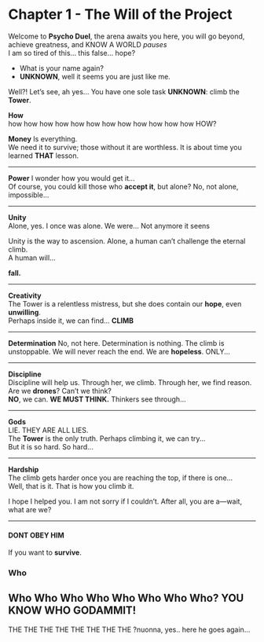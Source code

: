 # Chapter 1 - The Will of the Project 
<!-- SIDENOTE THESE CHAPTERS ARE PIECES OF LORE -->

Welcome to **Psycho Duel**, the arena awaits you here, you will go beyond, achieve greatness, and KNOW A WORLD *pauses*  
I am so tired of this... this false... hope?

- What is your name again?  
- **UNKNOWN**, well it seems you are just like me.  

Well?! Let’s see, ah yes... You have one sole task **UNKNOWN**: climb the **Tower**.

**How**  
how how how how how how how how how how how how HOW?

**Money**
Is everything.  
We need it to survive; those without it are worthless. It is about time you learned **THAT** lesson.

---
**Power** 
I wonder how you would get it...  
Of course, you could kill those who **accept it**, but alone? No, not alone, impossible...

---
**Unity**  
Alone, yes. I once was alone. We were... Not anymore it seens

Unity is the way to ascension. Alone, a human can’t challenge the eternal climb.  
A human will...

**fall.**

---
**Creativity**  
The Tower is a relentless mistress, but she does contain our **hope**, even **unwilling**.  
Perhaps inside it, we can find... **CLIMB**

---
**Determination**
No, not here. Determination is nothing. The climb is unstoppable. We will never reach the end. We are **hopeless**. ONLY...

---
**Discipline**  
Discipline will help us. Through her, we climb. Through her, we find reason. Are we **drones**? Can’t we think?  
**NO**, we can. **WE MUST THINK.** Thinkers see through...

---
**Gods**  
LIE. THEY ARE ALL LIES.  
The **Tower** is the only truth. Perhaps climbing it, we can try...  
But it is so hard. So hard...

---
**Hardship**  
The climb gets harder once you are reaching the top, if there is one...  
Well, that is it. That is how you climb it.

I hope I helped you. I am not sorry if I couldn’t. After all, you are a—wait, what are we?

---

#### DONT OBEY HIM 
If you want to **survive**. 
### Who  
Who Who Who Who Who Who Who Who? YOU KNOW WHO GODAMMIT! 
---
THE THE THE THE THE THE THE THE ?nuonna, yes.. here he goes again...

